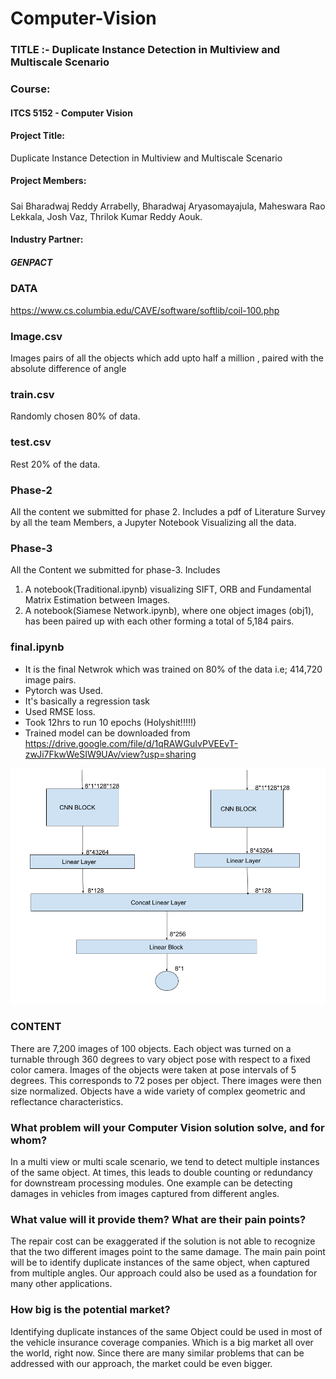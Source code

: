 # Computer-Vision
### TITLE :- Duplicate Instance Detection in Multiview and Multiscale Scenario 

### Course:

#### [](https://github.com/bharadwaj1098/Computer-Vision/#ITCS-5152---Computer-Vision)ITCS 5152 - Computer Vision

#### [](https://github.com/bharadwaj1098/Computer-Vision#project-title)Project Title:   
Duplicate Instance Detection in Multiview and Multiscale Scenario

#### [](https://github.com/bharadwaj1098/Computer-Vision)

#### [](https://github.com/bharadwaj1098/Computer-Vision#project-members)Project Members:

##### [](https://github.com/bharadwaj1098/Computer-Vision/)
Sai Bharadwaj Reddy Arrabelly, Bharadwaj Aryasomayajula, Maheswara Rao Lekkala, Josh Vaz, Thrilok Kumar Reddy Aouk.

#### [](https://github.com/bharadwaj1098/Computer-Vision/#industry-partner)Industry Partner: 

##### [](https://github.com/bharadwaj1098/Computer-Vision/#GENPACT)GENPACT
### DATA  
https://www.cs.columbia.edu/CAVE/software/softlib/coil-100.php


### Image.csv 
Images pairs of all the objects which add upto half a million , paired with the absolute difference of angle

### train.csv 
Randomly chosen 80% of data.

### test.csv 
Rest 20% of the data.

### Phase-2 
All the content we submitted for phase 2. Includes a pdf of Literature Survey by all the team Members, a Jupyter Notebook Visualizing all the data.


### Phase-3 
All the Content we submitted for phase-3. Includes 
1) A notebook(Traditional.ipynb) visualizing SIFT, ORB and Fundamental Matrix Estimation between Images.
2) A notebook(Siamese Network.ipynb), where one object images (obj1), has been paired up with each other forming a total of 5,184 pairs. 


### final.ipynb 
* It is the final Netwrok which was trained on 80% of the data i.e; 414,720 image pairs.
* Pytorch was Used.
* It's basically a regression task
* Used RMSE loss.
* Took 12hrs to run 10 epochs (Holyshit!!!!!)
* Trained model can be downloaded from https://drive.google.com/file/d/1qRAWGuIvPVEEvT-zwJi7FkwWeSIW9UAv/view?usp=sharing

![Network](Network.png)


### CONTENT 
There are 7,200 images of 100 objects. Each object was turned on a turnable through 360 degrees to vary object pose with respect to a fixed color camera. Images of the objects were taken at pose intervals of 5 degrees. This corresponds to 72 poses per object. There images were then size normalized. Objects have a wide variety of complex geometric and reflectance characteristics.

### What problem will your Computer Vision solution solve, and for whom?
In a multi view or multi scale scenario, we tend to detect multiple instances of the same object. At
times, this leads to double counting or redundancy for downstream processing modules. One
example can be detecting damages in vehicles from images captured from different angles.

### What value will it provide them? What are their pain points?
The repair cost can be exaggerated if the solution is not able to recognize that the two different
images point to the same damage. The main pain point will be to identify duplicate instances of
the same object, when captured from multiple angles. Our approach could also be used as a
foundation for many other applications.

### How big is the potential market?
Identifying duplicate instances of the same Object could be used in most of the vehicle insurance
coverage companies. Which is a big market all over the world, right now. Since there are many
similar problems that can be addressed with our approach, the market could be even bigger.
